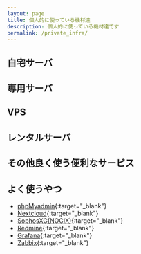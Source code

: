 ```yaml
---
layout: page  
title: 個人的に使っている機材達  
description: 個人的に使っている機材達です  
permalink: /private_infra/
---
```


## 自宅サーバ

## 専用サーバ

## VPS

## レンタルサーバ

## その他良く使う便利なサービス

## よく使うやつ
* [phpMyadmin](https://myadmin.k636174.net/){:target="_blank"}
* [Nextcloud](https://nocix253.k636174.net/){:target="_blank"}
* [SophosXG(NOCIX)](https://nocix-dc.myfirewall.co/){:target="_blank"}
* [Redmine](http://redmine.k636174.net/){:target="_blank"}
* [Grafana](http://grafana.k636174.net/){:target="_blank"}
* [Zabbix](htto://zabbix.k636174.net/){:target="_blank"}